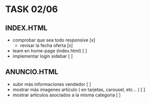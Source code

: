 # TASK 02/06

## INDEX.HTML

* comprobar que sea todo responsive [x]
    * revisar la fecha oferta [x]   
* team en home-page (index.html) [ ]
* implementar login sidebar [ ]

## ANUNCIO.HTML

* subir más informaciones vendedor [ ]
* mostrar más imagenes articulo ( en tarjetas, carousel, etc... ) [ ]
* mostrar articulos asociados a la misma categoria [ ]






